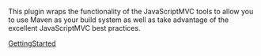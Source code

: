 This plugin wraps the functionality of the JavaScriptMVC tools to allow you to use Maven as your build system as well as take advantage of the excellent JavaScriptMVC best practices.

[GettingStarted](GettingStarted.md)